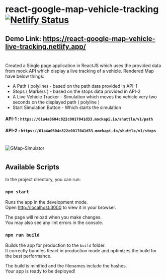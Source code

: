 # react-google-map-vehicle-tracking [![Netlify Status](https://api.netlify.com/api/v1/badges/644fd02e-5d2c-45a4-8b0b-7ac931d36664/deploy-status)](https://app.netlify.com/sites/react-google-map-vehicle-live-tracking/deploys)
## Demo Link: https://react-google-map-vehicle-live-tracking.netlify.app/

#

Created a Single page application in ReactJS which uses the provided data from mock API which display a live tracking of a vehicle. Rendered Map have below things:

- A Path ( polyline) - based on the path data provided in API-1
- Stops ( Markers ) - based on the stops data provided in API-2
- A Live Vehicle Tracker - Simulation which moves the vehicle very two seconds on the displayed path ( polyline )
- Start Simulation Button - Which starts the simulation


#### API-1 : `https://61a4a0604c822c0017041d33.mockapi.io/shuttle/v1/path`
#### API-2 : `https://61a4a0604c822c0017041d33.mockapi.io/shuttle/v1/stops`

#

![GMap-Simulator](https://user-images.githubusercontent.com/1678725/149657446-39f3f0f9-364c-4a16-b339-f3921172ef32.gif)


#
## Available Scripts

In the project directory, you can run:

### `npm start`

Runs the app in the development mode.\
Open [http://localhost:3000](http://localhost:3000) to view it in your browser.

The page will reload when you make changes.\
You may also see any lint errors in the console.



### `npm run build`

Builds the app for production to the `build` folder.\
It correctly bundles React in production mode and optimizes the build for the best performance.

The build is minified and the filenames include the hashes.\
Your app is ready to be deployed!

#

